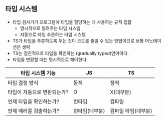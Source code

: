## 타입 시스템

- 타입 검사기가 프로그램에 타입을 할당하는 데 사용하는 규칙 집합
  - 명시적으로 알려주는 타입 시스템
  - 자동으로 타입 추론하는 타입 시스템
- TS가 타입을 추론하도록 두는 것이 코드를 줄일 수 있는 방법이므로 보통 어노테이션은 생략
- TS는 점진적으로 타입을 확인하는 (gradually typed)언어이다.
- 타입을 변환할 때는 명시적으로 해야한다.

| 타입 시스템 기능            | JS             | TS                  |
| --------------------------- | -------------- | ------------------- |
| 타입 결정 방식              | 동적           | 정적                |
| 타입이 자동으로 변환되는가? | O              | X(대부분)           |
| 언제 타입을 확인하는가?     | 런타임         | 컴파일              |
| 언제 에러를 검출하는가?     | 런타임(대부분) | 컴파일 타임(대부분) |
